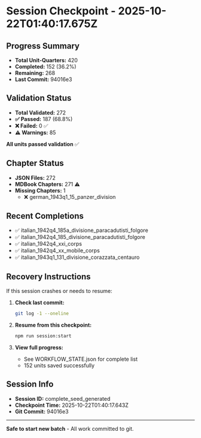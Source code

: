 # Session Checkpoint - 2025-10-22T01:40:17.675Z

## Progress Summary

- **Total Unit-Quarters:** 420
- **Completed:** 152 (36.2%)
- **Remaining:** 268
- **Last Commit:** 94016e3

## Validation Status

- **Total Validated:** 272
- **✅ Passed:** 187 (68.8%)
- **❌ Failed:** 0 ✅
- **⚠️ Warnings:** 85

**All units passed validation** ✅

## Chapter Status

- **JSON Files:** 272
- **MDBook Chapters:** 271 ⚠️
- **Missing Chapters:** 1
  - ❌ german_1943q1_15_panzer_division

## Recent Completions

- ✅ italian_1942q4_185a_divisione_paracadutisti_folgore
- ✅ italian_1942q4_185_divisione_paracadutisti_folgore
- ✅ italian_1942q4_xxi_corps
- ✅ italian_1942q4_xx_mobile_corps
- ✅ italian_1943q1_131_divisione_corazzata_centauro

## Recovery Instructions

If this session crashes or needs to resume:

1. **Check last commit:**
   ```bash
   git log -1 --oneline
   ```

2. **Resume from this checkpoint:**
   ```bash
   npm run session:start
   ```

3. **View full progress:**
   - See WORKFLOW_STATE.json for complete list
   - 152 units saved successfully

## Session Info

- **Session ID:** complete_seed_generated
- **Checkpoint Time:** 2025-10-22T01:40:17.643Z
- **Git Commit:** 94016e3

---

**Safe to start new batch** - All work committed to git.
